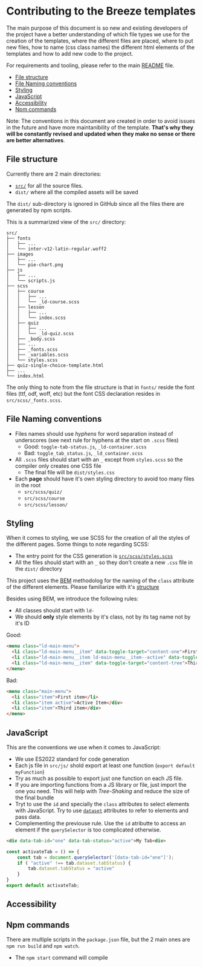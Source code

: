 # Contributing to the Breeze templates

The main purpose of this document is so new and existing developers of the project have a better understanding of which file types we use for the creation of the templates, where the different files are placed, where to put new files, how to name (css class names) the different html elements of the templates and how to add new code to the project.

For requirements and tooling, please refer to the main [README](/README.md) file.

<!-- toc -->

-   [File structure](#file-structure)
-   [File Naming conventions](#file-naming-conventions)
-   [Styling](#styling)
-   [JavaScript](#javascript)
-   [Accessibility](#accessibility)
-   [Npm commands](#npm-commands)

<!-- tocstop -->

Note: The conventions in this document are created in order to avoid issues in the future and have more maintanibility of the template. **That's why they will be constantly revised and updated when they make no sense or there are better alternatives**.

## File structure

Currently there are 2 main directories:

-   [`src/`](src/) for all the source files.
-   `dist/` where all the compiled assets will be saved

The `dist/` sub-directory is ignored in GitHub since all the files there are generated by npm scripts.

This is a summarized view of the `src/` directory:

```text
src/
├── fonts
│   ├── ...
│   └── inter-v12-latin-regular.woff2
├── images
│   ├── ...
│   └── pie-chart.png
├── js
│   ├── ...
│   └── scripts.js
├── scss
│   ├── course
│   │   ├── ...
│   │   └── _ld-course.scss
│   ├── lesson
│   │   ├── ...
│   │   └── index.scss
│   ├── quiz
│   │   ├── ...
│   │   └── _ld-quiz.scss
│   ├── _body.scss
│   ├── ...
│   ├── _fonts.scss
│   ├── _variables.scss
│   └── styles.scss
├── quiz-single-choice-template.html
├── ...
└── index.html
```

The only thing to note from the file structure is that in `fonts/` reside the font files (ttf, odf, woff, etc) but the font CSS declaration resides in `src/scss/_fonts.scss`.

## File Naming conventions

-   Files names should use _hyphens_ for word separation instead of underscores (see next rule for hyphens at the start on `.scss` files)
    -   Good: `toggle-tab-status.js`, `_ld-container.scss`
    -   Bad: `toggle_tab_status.js`, `_ld_container.scss`
-   All `.scss` files should start with an `_` except from `styles.scss` so the compiler only creates one CSS file
    -   The final file will be `dist/styles.css`
-   Each **page** should have it's own styling directory to avoid too many files in the root
    -   `src/scss/quiz/`
    -   `src/scss/course`
    -   `src/scss/lesson/`

## Styling

When it comes to styling, we use SCSS for the creation of all the styles of the different pages. Some things to note regarding SCSS:

-   The entry point for the CSS generation is [`src/scss/styles.scss`](src/scss/styles.scss)
-   All the files should start with an `_` so they don't create a new `.css` file in the `dist/` directory

This project uses the [BEM](https://getbem.com/) methodolog for the naming of the `class` attribute of the different elements. Please familiarize with it's [structure](https://getbem.com/introduction/)

Besides using BEM, we introduce the following rules:

- All classes should start with `ld-`
- We should **only** style elements by it's class, not by its tag name not by it's ID

Good:

```html
<menu class="ld-main-menu">
  <li class="ld-main-menu__item" data-toggle-target="content-one">First item</li>
  <li class="ld-main-menu__item ld-main-menu__item--active" data-toggle-target"content-two">Active Item</div>
  <li class="ld-main-menu__item" data-toggle-target="content-tree">Third item</div>
</menu>
```

Bad:

```html
<menu class="main-menu">
  <li class="item">First item</li>
  <li class="item active">Active Item</div>
  <li class="item">Third item</div>
</menu>
```

## JavaScript

This are the conventions we use when it comes to JavaScript:

-   We use ES2022 standard for code generation
-   Each js file in `src/js/` shold export at least one function (`export default myFunction`)
-   Try as much as possible to export just one function on each JS file.
-   If you are importing functions from a JS library or file, just import the one you need. This will help with _Tree-Shaking_ and reduce the size of the final bundle
- Tryt to use the `id` and specially the `class` attributes to select elements with JavaScript. Try to use [`dataset`](https://developer.mozilla.org/en-US/docs/Web/API/HTMLElement/dataset) attributes to refer to elements and pass data.
- Complementing the previouse rule. Use the `id` atributte to access an element if the `querySelector` is too complicated otherwise.

```html
<div data-tab-id="one" data-tab-status="active">My Tab<div>
```

```javascript
const activateTab = () => {
	const tab = document.querySelector('[data-tab-id="one"]');
	if ( "active" !== tab.dataset.tabStatus) {
		tab.dataset.tabStatus = "active"
	}
}
export default activateTab;
```

## Accessibility

## Npm commands

There are multiple scripts in the `package.json` file, but the 2 main ones are `npm run build` and `npm watch`.

-   The `npm start` command will compile
